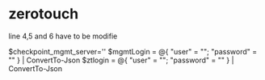 # zerotouch
line 4,5 and 6 have to be modifie
  
$checkpoint_mgmt_server='<management server ip address>'
$mgmtLogin = @{ "user" = "<user name>";  "password" = "<password>" } | ConvertTo-Json
$ztlogin = @{ "user" = "<zero touch username>";  "password" = "<password>" } | ConvertTo-Json
